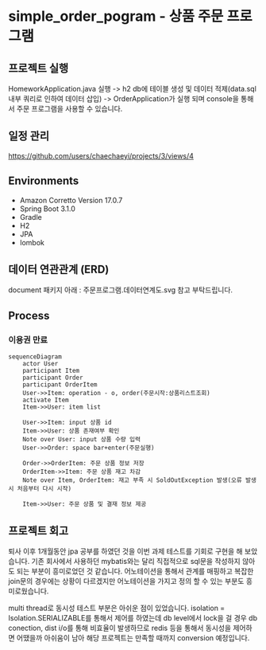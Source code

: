 # simple_order_pogram - 상품 주문 프로그램

## 프로젝트 실행
HomeworkApplication.java 실행 -> h2 db에 테이블 생성 및 데이터 적제(data.sql 내부 쿼리로 인하여 데이터 삽입)
-> OrderApplication가 실행 되며 console을 통해서 주문 프로그램을 사용할 수 있습니다. 

## 일정 관리 
https://github.com/users/chaechaeyi/projects/3/views/4

## Environments
* Amazon Corretto Version 17.0.7
* Spring Boot 3.1.0
* Gradle 
* H2
* JPA 
* lombok 

## 데이터 연관관계 (ERD)
document 패키지 아래 : 주문프로그램.데이터연계도.svg 참고 부탁드립니다.

## Process
### 이용권 만료
```mermaid
sequenceDiagram
    actor User
    participant Item
    participant Order
    participant OrderItem
    User->>Item: operation - o, order(주문시작:상품리스트조회)
    activate Item
    Item->>User: item list
    
    User->>Item: input 상품 id
    Item->>User: 상품 존재여부 확인
    Note over User: input 상품 수량 입력
    User->>Order: space bar+enter(주문실행)
    
    Order->>OrderItem: 주문 상품 정보 저장
    OrderItem->>Item: 주문 상품 재고 차감
    Note over Item, OrderItem: 재고 부족 시 SoldOutException 발생(오류 발생 시 처음부터 다시 시작)  
    
    Item->>User: 주문 상품 및 결재 정보 제공    
```

## 프로젝트 회고
퇴사 이후 1개월동안 jpa 공부를 하였던 것을 이번 과제 테스트를 기회로 구현을 해 보았습니다. 
기존 회사에서 사용하던 mybatis와는 달리 직접적으로 sql문을 작성하지 않아도 되는 부분이 흥미로었던 것 같습니다. 
어노테이션을 통해서 관계를 매핑하고 복잡한 join문의 경우에는 상황이 다르겠지만 어노테이션을 가지고 정의 할 수 있는 부분도 흥미로웠습니다.

multi thread로 동시성 테스트 부분은 아쉬운 점이 있었습니다. 
isolation = Isolation.SERIALIZABLE를 통해서 제어를 하였는데 db level에서 lock을 걸 경우 db conection, dist i/o를 통해 비효율이 발생하므로 
redis 등을 통해서 동시성을 제어하면 어땠을까 아쉬움이 남아 해당 프로젝트는 만족할 때까지 conversion 예정입니다. 
